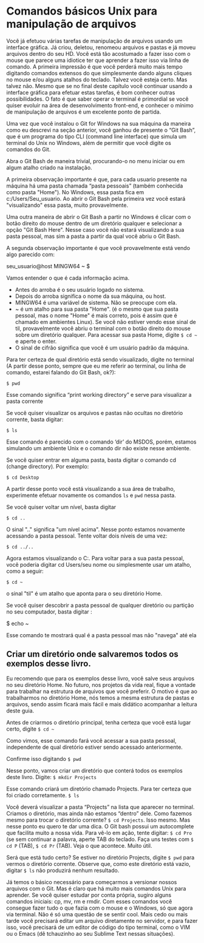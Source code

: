 # Comandos básicos Unix para manipulação de arquivos

Você já efetuou várias tarefas de manipulação de arquivos usando um interface gráfica. Já criou, deletou, renomeou arquivos e pastas e já moveu arquivos dentro do seu HD. Você está tão acostumado a fazer isso com o mouse que parece uma idiotice ter que aprender a fazer isso via linha de comando. A primeira impressão é que você perderá muito mais tempo digitando comandos extensos do que simplesmente dando alguns cliques no mouse e/ou alguns atalhos do teclado. Talvez você esteja certo. Mas talvez não. Mesmo que se no final deste capítulo você continuar usando a interface gráfica para efetuar estas tarefas, é bom conhecer outras possibilidades. O fato é que saber operar o terminal é primordial se você quiser evoluir na área de desenvolvimento front-end, e conhecer o mínimo de manipulação de arquivos é um excelente ponto de partida.

Uma vez que você instalou o Git for Windows na sua máquina da maneira como eu descrevi na seção anterior, você ganhou de presente o “Git Bash”, que é um programa do tipo CLI (command line interface) que simula um terminal do Unix no Windows, além de permitir que você digite os comandos do Git. 

Abra o Git Bash de maneira trivial, procurando-o no menu iniciar ou em algum atalho criado na instalação.

A primeira observação importante é que, para cada usuario presente na máquina há uma pasta chamada “pasta pessoais” (também conhecida como pasta "Home"). No Windows, essa pasta fica em c:/Users/Seu_usuario. Ao abrir o Git Bash pela primeira vez você estará "visualizando" essa pasta, muito provavelmente. 

Uma outra maneira de abrir o Git Bash a partir no Windows é clicar com o botão direito do mouse dentro de um diretório qualquer e selecionar a opção "Git Bash Here". Nesse caso você não estará visualizando a sua pasta pessoal, mas sim a pasta a partir da qual você abriu o Git Bash.

A segunda observação importante é que você provavelmente está vendo algo parecido com:

seu_usuario@host MINGW64 ~
$

Vamos entender o que é cada informação acima.

* Antes do arroba é o seu usuário logado no sistema. 
* Depois do arroba significa o nome da sua máquina, ou host. 
* MINGW64 é uma variável de sistema. Não se preocupe com ela. 
* ~ é um atalho para sua pasta "Home". (é o mesmo que sua pasta pessoal, mas o nome "Home" é mais correto, pois é assim que é chamado em ambientes Linux). Se você não estiver vendo esse sinal de til, provavelmente você abriu o terminal com o botão direito do mouse sobre um diretório qualquer. Para acessar sua pasta Home, digite ```$ cd ~``` e aperte o enter. 
* O sinal de cifrão significa que você é um usuário padrão da máquina.

Para ter certeza de qual diretório está sendo visualizado, digite no terminal (A partir desse ponto, sempre que eu me referir ao terminal, ou linha de comando, estarei falando do Git Bash, ok?):


```$ pwd```

Esse comando significa “print working directory” e serve para visualizar a pasta corrente

Se você quiser visualizar os arquivos e pastas não ocultas no diretório corrente, basta digitar:

```$ ls```

Esse comando é parecido com o comando ‘dir’ do MSDOS, porém, estamos simulando um ambiente Unix e o comando dir não existe nesse ambiente.

Se você quiser entrar em alguma pasta, basta digitar o comando cd (change directory). Por exemplo:

```$ cd Desktop```

A partir desse ponto você está visualizando a sua área de trabalho, experimente efetuar novamente os comandos ```ls``` e ```pwd``` nessa pasta.

Se você quiser voltar um nível, basta digitar

```$ cd ..```

O sinal ".." significa "um nível acima". Nesse ponto estamos novamente acessando a pasta pessoal. Tente voltar dois níveis de uma vez:

```$ cd ../.. ```

Agora estamos visualizando o C:. Para voltar para a sua pasta pessoal, você poderia digitar cd Users/seu nome ou simplesmente usar um atalho, como a seguir:

```$ cd ~ ```

o sinal "til" é um atalho que aponta para o seu diretório Home.

Se você quiser descobrir a pasta pessoal de qualquer diretório ou partição no seu computador, basta digitar :

$ echo ~

Esse comando te mostrará qual é a pasta pessoal mas não "navega" até ela


## Criar um diretório onde salvaremos todos os exemplos desse livro.

Eu recomendo que para os exemplos desse livro, você salve seus arquivos no seu diretório Home. No futuro, nos projetos da vida real, fique a vontade para trabalhar na estrutura de arquivos que você preferir. O motivo é que ao trabalharmos no diretório Home, nós temos a mesma estrutura de pastas e arquivos, sendo assim ficará mais fácil e mais didático acompanhar a leitura deste guia.

Antes de criarmos o diretório principal, tenha certeza que você está lugar certo, digite
```$ cd ~```

Como vimos, esse comando fará você acessar a sua pasta pessoal, independente de qual diretório estiver sendo acessado anteriormente.

Confirme isso digitando 
```$ pwd```

Nesse ponto, vamos criar um diretório que conterá todos os exemplos deste livro. Digite:
```$ mkdir Projects```

Esse comando criará um diretório chamado Projects. Para ter certeza que foi criado corretamente.
```$ ls```

Você deverá visualizar a pasta “Projects” na lista que aparecer no terminal. Criamos o diretório, mas ainda não estamos “dentro” dele. Como fazemos mesmo para trocar o diretório corrente? ```$ cd Projects```. Isso mesmo. Mas nesse ponto eu quero te dar uma dica. O Git bash possui um autocomplete que facilita muito a nossa vida. Para vê-lo em ação, tente digitar:
```$ cd Pro``` (se sem continuar a palavra, aperte TAB do teclado. Faça uns testes com ```$ cd P``` (TAB), ```$ cd Pr``` (TAB). Veja o que acontece. Muito útil.

Será que está tudo certo? Se estiver no diretório Projects, digite ```$ pwd``` para vermos o diretório corrente. Observe que, como este diretório está vazio, digitar ```$ ls``` não produzirá nenhum resultado.

Já temos o básico necessário para começarmos a versionar nossos arquivos com o Git. Mas é claro que há muito mais comandos Unix para aprender. Se você quiser estudar por conta própria, sugiro alguns comandos iniciais: cp, mv, rm e rmdir. Com esses comandos você consegue fazer tudo o que fazia com o mouse e o Windows, só que agora via terminal. Não é só uma questão de se sentir cool. Mais cedo ou mais tarde você precisará editar um arquivo diretamente no servidor, e para fazer isso, você precisará de um editor de código do tipo terminal, como o VIM ou o Emacs (dê tchauzinho ao seu Sublime Text nessas situações).  